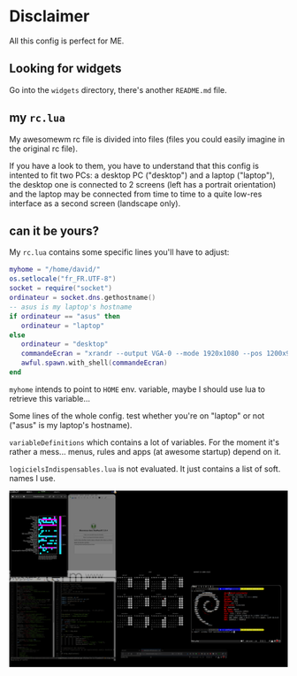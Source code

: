 # Disclaimer
All this config is perfect for ME.

## Looking for widgets
Go into the `widgets` directory, there's another `README.md` file.

## my `rc.lua`

My awesomewm rc file is divided into files (files you could easily
imagine in the original rc file).

If you have a look to them, you have to understand that this config
is intented to fit two PCs: a desktop PC ("desktop") and a laptop
("laptop"), the desktop one is connected to 2 screens (left has a
portrait orientation) and the laptop may be connected from time to
time to a quite low-res interface as a second screen (landscape
only).

## can it be yours?

My `rc.lua` contains some specific lines you'll have to adjust:

``` lua
myhome = "/home/david/"
os.setlocale("fr_FR.UTF-8")
socket = require("socket")
ordinateur = socket.dns.gethostname()
-- asus is my laptop's hostname
if ordinateur == "asus" then
   ordinateur = "laptop"
else
   ordinateur = "desktop"
   commandeEcran = "xrandr --output VGA-0 --mode 1920x1080 --pos 1200x900 --output HDMI-0 --mode 1920x1200 --rotate left"
   awful.spawn.with_shell(commandeEcran)
end
```

`myhome` intends to point to `HOME` env. variable, maybe I should
use lua to retrieve this variable...

Some lines of the whole config. test whether you're on "laptop" or
not ("asus" is my laptop's hostname).

`variableDefinitions` which contains a lot of variables. For the
moment it's rather a mess... menus, rules and apps (at awesome
startup) depend on it.

`logicielsIndispensables.lua` is not evaluated. It just contains a
list of soft. names I use.

![screenshot](awesomeScreenshot.png "awesomeWM screenshot")
